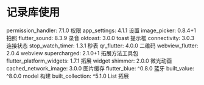 # 记录库使用

permission_handler: 7.1.0 权限
app_settings: 4.1.1 设置
image_picker: 0.8.4+1 拍照
flutter_sound: 8.3.9 录音
oktoast: 3.0.0 toast 提示框
connectivity: 3.0.3 连接状态
stop_watch_timer: 1.3.1 秒表
qr_flutter: 4.0.0 二维码
webview_flutter: 2.0.4 webview
supercharged: 2.1.0+1 拓展方法工具包
flutter_platform_widgets: 1.7.1 拓展 widget
shimmer: 2.0.0 微光动画
cached_network_image: 3.0.0 图片缓存
flutter_blue: ^0.8.0 蓝牙
built_value: ^8.0.0 model 构建
built_collection: ^5.1.0 List 拓展
